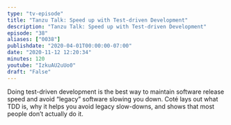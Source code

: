 ```yaml
---
type: "tv-episode"
title: "Tanzu Talk: Speed up with Test-driven Development"
description: "Tanzu Talk: Speed up with Test-driven Development"
episode: "38"
aliases: ["0038"]
publishdate: "2020-04-01T00:00:00-07:00"
date: "2020-11-12 12:20:34"
minutes: 120
youtube: "IzkuAU2uUo0"
draft: "False"
---
```


Doing test-driven development is the best way to maintain software release speed and avoid “legacy” software slowing you down. Coté lays out what TDD is, why it helps you avoid legacy slow-downs, and shows that most people don’t actually do it.